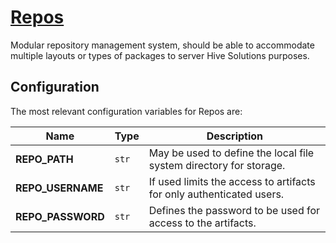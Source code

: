 # [Repos](http://repos.hive.pt)

Modular repository management system, should be able to accommodate multiple layouts
or types of packages to server Hive Solutions purposes.

## Configuration

The most relevant configuration variables for Repos are:

| Name | Type | Description |
| ----- | ----- | ----- |
| **REPO_PATH** | `str` | May be used to define the local file system directory for storage. |
| **REPO_USERNAME** | `str` | If used limits the access to artifacts for only authenticated users. |
| **REPO_PASSWORD** | `str` |  Defines the password to be used for access to the artifacts. |
